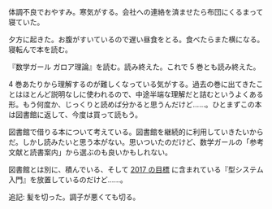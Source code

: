 体調不良でおやすみ。寒気がする。会社への連絡を済ませたら布団にくるまって寝ていた。

夕方に起きた。お腹がすいているので遅い昼食をとる。食べたらまた横になる。寝転んで本を読む。

『数学ガール ガロア理論』を読む。読み終えた。これで 5 巻とも読み終えた。

4 巻あたりから理解するのが難しくなっている気がする。過去の巻に出てきたことはほとんど説明なしに使われるので、中途半端な理解だと詰むというよくある形。もう何度か、じっくりと読めば分かると思うんだけど……。ひとまずこの本は図書館に返して、今度は買って読もう。

図書館で借りる本について考えている。図書館を継続的に利用していきたいからだ。しかし読みたいと思う本がない。思いついたのだけど、数学ガールの「参考文献と読書案内」から選ぶのも良いかもしれない。

図書館とは別に、積んでいる、そして [2017 の目標][2016-12-31] に含まれている『型システム入門』を放置しているのだけど……。

追記: 髪を切った。調子が悪くても切る。

[2016-12-31]: https://blog.bouzuya.net/2016/12/31/
